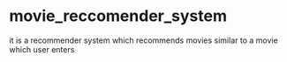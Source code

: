 # movie_reccomender_system
it is a recommender system which recommends movies similar to a movie which user enters

